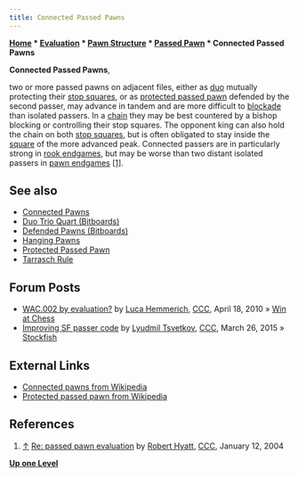 ```yaml
---
title: Connected Passed Pawns
---
```

**[Home](Home "Home") * [Evaluation](Evaluation "Evaluation") * [Pawn Structure](Pawn_Structure "Pawn Structure") * [Passed Pawn](Passed_Pawn "Passed Pawn") * Connected Passed Pawns**

**Connected Passed Pawns**,

two or more passed pawns on adjacent files, either as [duo](</Duo_Trio_Quart_(Bitboards)> "Duo Trio Quart (Bitboards)") mutually protecting their [stop squares](Stop_Square "Stop Square"), or as [protected passed pawn](Protected_Passed_Pawn "Protected Passed Pawn") defended by the second passer, may advance in tandem and are more difficult to [blockade](Blockade_of_Stop "Blockade of Stop") than isolated passers. In a [chain](Pawn_Chain "Pawn Chain") they may be best countered by a bishop blocking or controlling their stop squares. The opponent king can also hold the chain on both [stop squares](Stop_Square "Stop Square"), but is often obligated to stay inside the [square](Rule_of_the_Square#TheSquareofthePawn "Rule of the Square") of the more advanced peak. Connected passers are in particularly strong in [rook endgames](Rook_Endgame "Rook Endgame"), but may be worse than two distant isolated passers in [pawn endgames](Pawn_Endgame "Pawn Endgame") <a id="cite-note-1" href="#cite-ref-1">[1]</a>.

## See also

- [Connected Pawns](Connected_Pawns "Connected Pawns")
- [Duo Trio Quart (Bitboards)](</Duo_Trio_Quart_(Bitboards)> "Duo Trio Quart (Bitboards)")
- [Defended Pawns (Bitboards)](</Defended_Pawns_(Bitboards)> "Defended Pawns (Bitboards)")
- [Hanging Pawns](Hanging_Pawns "Hanging Pawns")
- [Protected Passed Pawn](Protected_Passed_Pawn "Protected Passed Pawn")
- [Tarrasch Rule](Tarrasch_Rule "Tarrasch Rule")

## Forum Posts

- [WAC.002 by evaluation?](http://talkchess.com/forum/viewtopic.php?t=33868) by [Luca Hemmerich](Luca_Hemmerich "Luca Hemmerich"), [CCC](CCC "CCC"), April 18, 2010 » [Win at Chess](Win_at_Chess "Win at Chess")
- [Improving SF passer code](http://www.talkchess.com/forum/viewtopic.php?t=55792) by [Lyudmil Tsvetkov](Lyudmil_Tsvetkov "Lyudmil Tsvetkov"), [CCC](CCC "CCC"), March 26, 2015 » [Stockfish](Stockfish "Stockfish")

## External Links

- [Connected pawns from Wikipedia](https://en.wikipedia.org/wiki/Connected_pawns)
- [Protected passed pawn from Wikipedia](https://en.wikipedia.org/wiki/Passed_pawn#Protected_passed_pawn)

## References

1. <a id="cite-ref-1" href="#cite-note-1">↑</a> [Re: passed pawn evaluation](https://www.stmintz.com/ccc/index.php?id=341873) by [Robert Hyatt](Robert_Hyatt "Robert Hyatt"), [CCC](CCC "CCC"), January 12, 2004

**[Up one Level](Passed_Pawn "Passed Pawn")**

